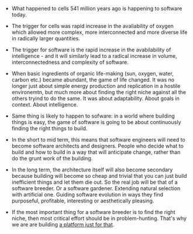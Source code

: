 - What happened to cells 541 million years ago is happening to software today.

- The trigger for cells was rapid increase in the avaliability of oxygen which allowed more complex, more interconnected and more diverse life in radically larger quantities.

- The trigger for software is the rapid increase in the avabilability of intelligence - and it will similarly lead to a radical increase in volume, interconnectedness and complexity of software.

- When basic ingredients of organic life-making (sun, oxygen, water, carbon etc.) became abundant, the game of life changed. It was no longer just about simple energy production and replication in a hostile environemtn, but much more about finding the right niche against all the others tryind to do the same. It was about adaptability. About goals in context. About intelligence.

- Same thing is likely to happen to sofware: in a world where building things is easy, the game of software is going to be about continuously finding the right things to build.

- In the short to mid term, this means that software engineers will need to become software architects and designers. People who decide what to build and how to build in a way that will anticipate change, rather than do the grunt work of the building.

- In the long term, the architecture itself will also become secondary because building will become so cheap and trivial that you can just build inefficient things and let them die out. So the real job will be that of a software breeder. Or a software gardener. Extending natural selection with artificial one. Guiding software evolution in ways they find purposeful, profitable, interesting or aesthetically pleasing.

- If the most important thing for a software breeder is to find the right niche, then most critical effort should be in problem-hunting. That's why we are are building [a platform just for that](https://problemhunt.org).
